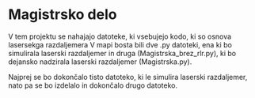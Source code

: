 # Magistrsko delo

V tem projektu se nahajajo datoteke, ki vsebujejo kodo, ki so osnova lasersekga razdaljemera
V mapi bosta bili dve .py datoteki, ena ki bo simulirala laserski razdaljemer in druga (Magistrska_brez_rlr.py), ki bo dejansko nadzirala laserski razdaljemer (Magistrska.py).

Najprej se bo dokončalo tisto datoteko, ki le simulira laserski razdaljemer, nato pa se bo izdelalo in dokončalo drugo datoteko.
